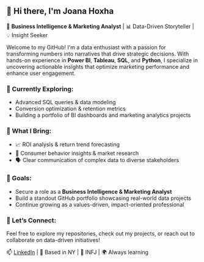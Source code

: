 ## 👋 Hi there, I'm Joana Hoxha

🎯 **Business Intelligence & Marketing Analyst** | 📊 Data-Driven Storyteller | 💡 Insight Seeker

Welcome to my GitHub! I'm a data enthusiast with a passion for transforming numbers into narratives that drive strategic decisions. With hands-on experience in **Power BI**, **Tableau**, **SQL**, and **Python**, I specialize in uncovering actionable insights that optimize marketing performance and enhance user engagement.

### 🌱 Currently Exploring:
- Advanced SQL queries & data modeling
- Conversion optimization & retention metrics
- Building a portfolio of BI dashboards and marketing analytics projects

### 💼 What I Bring:
- 📈 ROI analysis & return trend forecasting
- 🧠 Consumer behavior insights & market research
- 🗣️ Clear communication of complex data to diverse stakeholders

### 📌 Goals:
- Secure a role as a **Business Intelligence & Marketing Analyst**
- Build a standout GitHub portfolio showcasing real-world data projects
- Continue growing as a values-driven, impact-oriented professional

### 💬 Let’s Connect:
Feel free to explore my repositories, check out my projects, or reach out to collaborate on data-driven initiatives!

📫 [LinkedIn](https://www.linkedin.com/in/joana-hoxha) | 📍 Based in NY | 💭 INFJ | 🌍 Always learning
